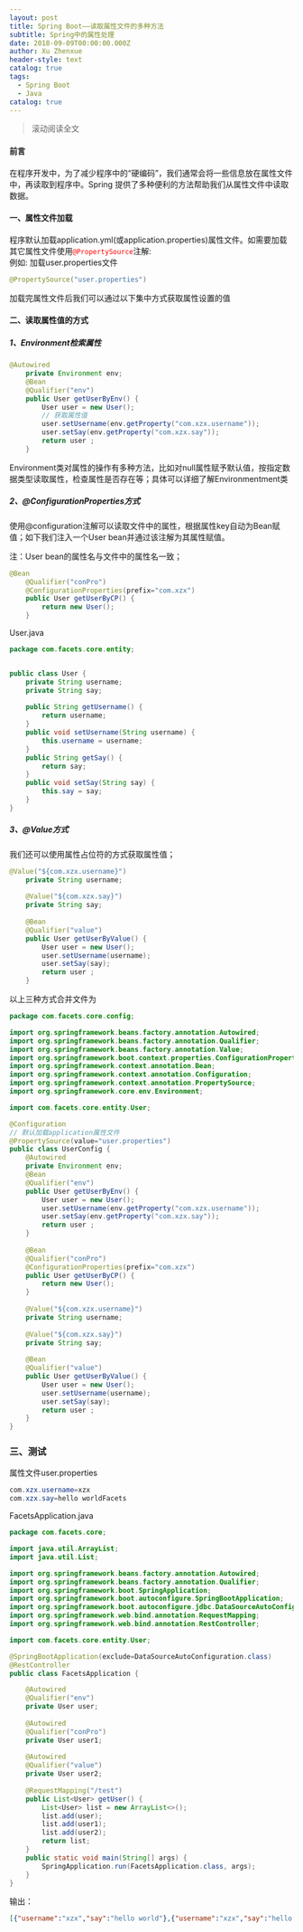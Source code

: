 ```yaml
---
layout: post
title: Spring Boot——读取属性文件的多种方法
subtitle: Spring中的属性处理
date: 2018-09-09T00:00:00.000Z
author: Xu Zhenxue
header-style: text
catalog: true
tags:
  - Spring Boot
  - Java
catalog: true
---
```

> 滚动阅读全文

#### 前言
在程序开发中，为了减少程序中的“硬编码”，我们通常会将一些信息放在属性文件中，再读取到程序中。Spring 提供了多种便利的方法帮助我们从属性文件中读取数据。

#### 一、属性文件加载
程序默认加载application.yml(或application.properties)属性文件。如需要加载其它属性文件使用<code style='color:red'>@PropertySource</code>注解:  
例如: 加载user.properties文件

```java
@PropertySource("user.properties")
```
加载完属性文件后我们可以通过以下集中方式获取属性设置的值
#### 二、读取属性值的方式
##### 1、Environment检索属性

```java
@Autowired
	private Environment env;
	@Bean
	@Qualifier("env")
	public User getUserByEnv() {
		User user = new User();
		// 获取属性值
		user.setUsername(env.getProperty("com.xzx.username"));
		user.setSay(env.getProperty("com.xzx.say"));
		return user ;
	}
```
Environment类对属性的操作有多种方法，比如对null属性赋予默认值，按指定数据类型读取属性，检查属性是否存在等；具体可以详细了解Environmentment类

##### 2、@ConfigurationProperties方式
使用@configuration注解可以读取文件中的属性，根据属性key自动为Bean赋值；如下我们注入一个User bean并通过该注解为其属性赋值。

注：User bean的属性名与文件中的属性名一致；
```java
@Bean
	@Qualifier("conPro")
	@ConfigurationProperties(prefix="com.xzx")
	public User getUserByCP() {
		return new User();
	}
```
User.java

```java
package com.facets.core.entity;


public class User {
	private String username;
	private String say;
	
	public String getUsername() {
		return username;
	}
	public void setUsername(String username) {
		this.username = username;
	}
	public String getSay() {
		return say;
	}
	public void setSay(String say) {
		this.say = say;
	}
}

```

##### 3、@Value方式

我们还可以使用属性占位符的方式获取属性值；
```java
@Value("${com.xzx.username}")
	private String username;
	
	@Value("${com.xzx.say}")
	private String say;
	
	@Bean
	@Qualifier("value")
	public User getUserByValue() {
		User user = new User();
		user.setUsername(username);
		user.setSay(say);
		return user ;
	}
```

以上三种方式合并文件为

```java
package com.facets.core.config;

import org.springframework.beans.factory.annotation.Autowired;
import org.springframework.beans.factory.annotation.Qualifier;
import org.springframework.beans.factory.annotation.Value;
import org.springframework.boot.context.properties.ConfigurationProperties;
import org.springframework.context.annotation.Bean;
import org.springframework.context.annotation.Configuration;
import org.springframework.context.annotation.PropertySource;
import org.springframework.core.env.Environment;

import com.facets.core.entity.User;

@Configuration
// 默认加载application属性文件
@PropertySource(value="user.properties")
public class UserConfig {
	@Autowired
	private Environment env;
	@Bean
	@Qualifier("env")
	public User getUserByEnv() {
		User user = new User();
		user.setUsername(env.getProperty("com.xzx.username"));
		user.setSay(env.getProperty("com.xzx.say"));
		return user ;
	}
	
	@Bean
	@Qualifier("conPro")
	@ConfigurationProperties(prefix="com.xzx")
	public User getUserByCP() {
		return new User();
	}
	
	@Value("${com.xzx.username}")
	private String username;
	
	@Value("${com.xzx.say}")
	private String say;
	
	@Bean
	@Qualifier("value")
	public User getUserByValue() {
		User user = new User();
		user.setUsername(username);
		user.setSay(say);
		return user ;
	}
}

```


### 三、测试
属性文件user.properties

```java
com.xzx.username=xzx
com.xzx.say=hello worldFacets
```



FacetsApplication.java
```java
package com.facets.core;

import java.util.ArrayList;
import java.util.List;

import org.springframework.beans.factory.annotation.Autowired;
import org.springframework.beans.factory.annotation.Qualifier;
import org.springframework.boot.SpringApplication;
import org.springframework.boot.autoconfigure.SpringBootApplication;
import org.springframework.boot.autoconfigure.jdbc.DataSourceAutoConfiguration;
import org.springframework.web.bind.annotation.RequestMapping;
import org.springframework.web.bind.annotation.RestController;

import com.facets.core.entity.User;

@SpringBootApplication(exclude=DataSourceAutoConfiguration.class)
@RestController
public class FacetsApplication {

	@Autowired
	@Qualifier("env")
	private User user;
	
	@Autowired
	@Qualifier("conPro")
	private User user1;
	
	@Autowired
	@Qualifier("value")
	private User user2;
	
	@RequestMapping("/test")
	public List<User> getUser() {
		List<User> list = new ArrayList<>();
		list.add(user);
		list.add(user1);
		list.add(user2);
		return list;
	}
	public static void main(String[] args) {
		SpringApplication.run(FacetsApplication.class, args);
	}
}

```
输出：

```json
[{"username":"xzx","say":"hello world"},{"username":"xzx","say":"hello world"},{"username":"xzx","say":"hello world"}]
```
